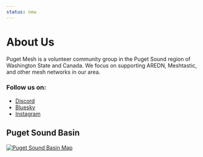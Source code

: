 ```yaml
---
status: new
---
```


# About Us

Puget Mesh is a volunteer community group in the Puget Sound region of Washington State and Canada. We focus on supporting AREDN, Meshtastic, and other mesh networks in our area. 

### Follow us on:
- [Discord](https://discord.gg/ANvUg3AyZt)
- [Bluesky](https://bsky.app/profile/pugetmesh.org)
- [Instagram](https://www.instagram.com/pugetmesh)

## Puget Sound Basin

[![Puget Sound Basin Map](/media/Puget-Sound-basin.png)](/media/Puget-Sound-basin.png)

